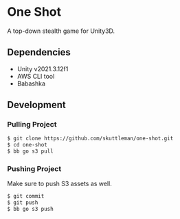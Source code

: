 # One Shot

A top-down stealth game for Unity3D.

## Dependencies

- Unity v2021.3.12f1
- AWS CLI tool
- Babashka

## Development

### Pulling Project

```bash
$ git clone https://github.com/skuttleman/one-shot.git
$ cd one-shot
$ bb go s3 pull
```

### Pushing Project

Make sure to push S3 assets as well.

```bash
$ git commit
$ git push
$ bb go s3 push
```
